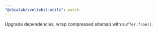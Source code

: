 ```yaml
---
"@chialab/sveltekit-utils": patch
---
```


Upgrade dependencies, wrap compressed sitemap with `Buffer.from()`.
